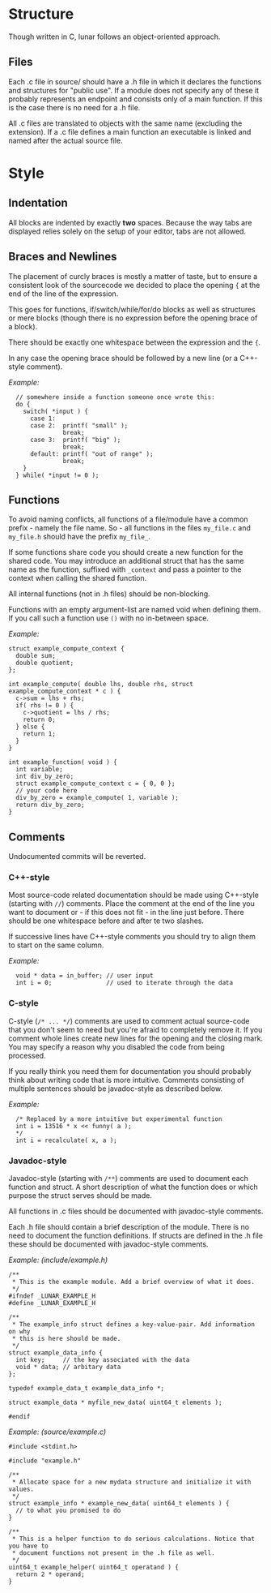 # Structure #

Though written in C, lunar follows an object-oriented approach.

## Files ##

Each .c file in source/ should have a .h file in which it declares the functions
and structures for "public use".
If a module does not specify any of these it probably represents an endpoint and
consists only of a main function. If this is the case there is no need for a .h
file.

All .c files are translated to objects with the same name (excluding the
extension).
If a .c file defines a main function an executable is linked and named after the
actual source file.

# Style #

## Indentation ##

All blocks are indented by exactly **two** spaces.
Because the way tabs are displayed relies solely on the setup of your editor, tabs are not allowed.

## Braces and Newlines ##

The placement of curcly braces is mostly a matter of taste, but to ensure a
consistent look of the sourcecode we decided to place the opening `{` at the
end of the line of the expression.

This goes for functions, if/switch/while/for/do blocks as well as structures or
mere blocks (though there is no expression before the opening brace of a block).

There should be exactly one whitespace between the expression and the `{`.

In any case the opening brace should be followed by a new line (or a C++-style
comment).

_Example:_
```
  // somewhere inside a function someone once wrote this:
  do {
    switch( *input ) {
      case 1:
      case 2:  printf( "small" );
               break;
      case 3:  printf( "big" );
               break;
      default: printf( "out of range" );
               break;
    }
  } while( *input != 0 );
```

## Functions ##

To avoid naming conflicts, all functions of a file/module have a common prefix - namely the file name. So - all functions in the files `my_file.c` and `my_file.h` should have the prefix `my_file_`.

If some functions share code you should create a new function for the shared code. You may introduce an additional struct that has the same name as the function, suffixed with `_context` and pass a pointer to the context when calling the shared function.

All internal functions (not in .h files) should be non-blocking.

Functions with an empty argument-list are named void when defining them. If you call such a function use `()` with no in-between space.

_Example:_
```
struct example_compute_context {
  double sum;
  double quotient;
};

int example_compute( double lhs, double rhs, struct example_compute_context * c ) {
  c->sum = lhs + rhs;
  if( rhs != 0 ) {
    c->quotient = lhs / rhs;
    return 0;
  } else {
    return 1;
  }
}

int example_function( void ) {
  int variable;
  int div_by_zero;
  struct example_compute_context c = { 0, 0 };
  // your code here
  div_by_zero = example_compute( 1, variable );
  return div_by_zero;
}
```

## Comments ##

Undocumented commits will be reverted.

### C++-style ###

Most source-code related documentation should be made using C++-style (starting
with `//`) comments. Place the comment at the end of the line you want to
document or - if this does not fit - in the line just before. There should be
one whitespace before and after te two slashes.

If successive lines have C++-style comments you should try to align them to
start on the same column.

_Example:_
```
  void * data = in_buffer; // user input
  int i = 0;               // used to iterate through the data
```

### C-style ###

C-style (`/* ... */`) comments are used to comment actual source-code that
you don't seem to need but you're afraid to completely remove it.
If you comment whole lines create new lines for the opening and the closing
mark. You may specify a reason why you disabled the code from being processed.

If you really think you need them for documentation you should probably think
about writing code that is more intuitive. Comments consisting of multiple
sentences should be javadoc-style as described below.

_Example:_
```
  /* Replaced by a more intuitive but experimental function
  int i = 13516 * x << funny( a );
  */
  int i = recalculate( x, a );
```

### Javadoc-style ###

Javadoc-style (starting with `/**`) comments are used to document each function
and struct. A short description of what the function does or which purpose the
struct serves should be made.

All functions in .c files should be documented with javadoc-style comments.

Each .h file should contain a brief description of the module. There is no need
to document the function definitions. If structs are defined in the .h file
these should be documented with javadoc-style comments.

_Example: (include/example.h)_
```
/**
 * This is the example module. Add a brief overview of what it does.
 */
#ifndef _LUNAR_EXAMPLE_H
#define _LUNAR_EXAMPLE_H

/**
 * The example_info struct defines a key-value-pair. Add information on why
 * this is here should be made.
 */
struct example_data_info {
  int key;     // the key associated with the data
  void * data; // arbitary data
};

typedef example_data_t example_data_info *;

struct example_data * myfile_new_data( uint64_t elements );

#endif
```

_Example: (source/example.c)_
```
#include <stdint.h>

#include "example.h"

/**
 * Allocate space for a new mydata structure and initialize it with values.
 */
struct example_info * example_new_data( uint64_t elements ) {
  // to what you promised to do
}

/**
 * This is a helper function to do serious calculations. Notice that you have to
 * document functions not present in the .h file as well.
 */
uint64_t example_helper( uint64_t operatand ) {
  return 2 * operand;
}

```